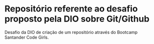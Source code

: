 # Repositório referente ao desafio proposto pela DIO sobre Git/Github
Desafio da DIO de criação de um repositório através do Bootcamp Santander Code Girls.
